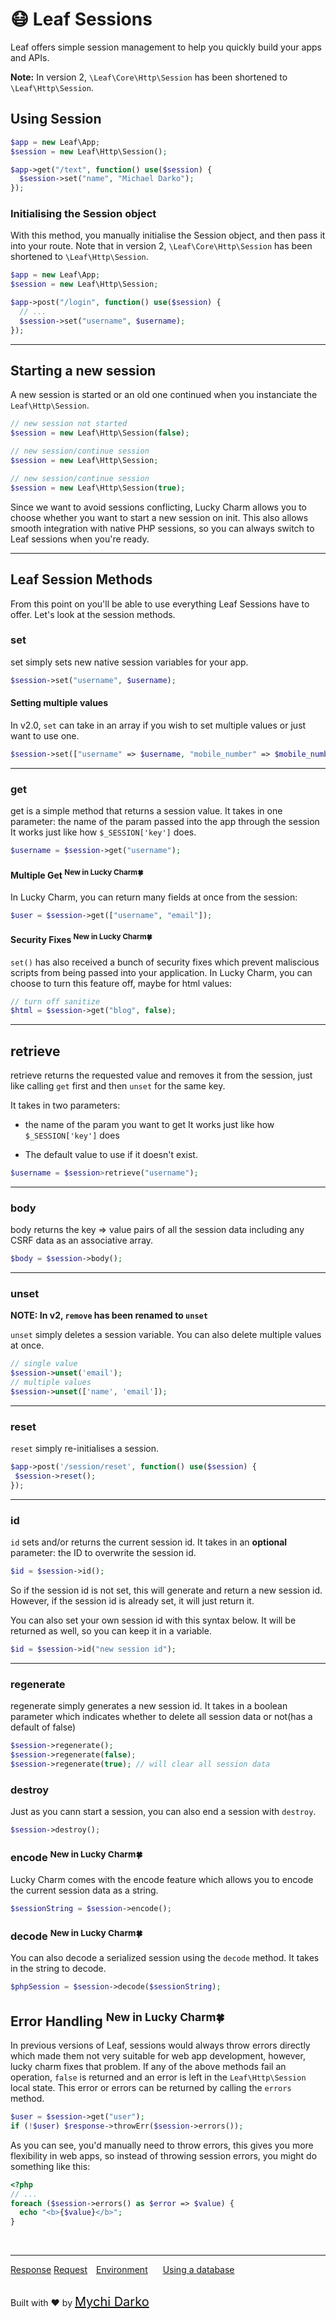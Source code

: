 <!-- markdownlint-disable no-inline-html -->
# 😷 Leaf Sessions

Leaf offers simple session management to help you quickly build your apps and APIs.

**Note:** In version 2, `\Leaf\Core\Http\Session` has been shortened to `\Leaf\Http\Session`.

## Using Session

```php
$app = new Leaf\App;
$session = new Leaf\Http\Session();

$app->get("/text", function() use($session) {
  $session->set("name", "Michael Darko");
});
```

### Initialising the Session object

With this method, you manually initialise the Session object, and then pass it into your route. Note that in version 2, `\Leaf\Core\Http\Session` has been shortened to `\Leaf\Http\Session`.

```php
$app = new Leaf\App;
$session = new Leaf\Http\Session;

$app->post("/login", function() use($session) {
  // ...
  $session->set("username", $username);
});
```

<hr>

## Starting a new session

A new session is started or an old one continued when you instanciate the `Leaf\Http\Session`.

```php
// new session not started
$session = new Leaf\Http\Session(false);

// new session/continue session
$session = new Leaf\Http\Session;

// new session/continue session
$session = new Leaf\Http\Session(true);
```

Since we want to avoid sessions conflicting, Lucky Charm allows you to choose whether you want to start a new session on init. This also allows smooth integration with native PHP sessions, so you can always switch to Leaf sessions when you're ready.

<hr>

## Leaf Session Methods

From this point on you'll be able to use everything Leaf Sessions have to offer. Let's look at the session methods.

### set

set simply sets new native session variables for your app.

```php
$session->set("username", $username);
```

#### Setting multiple values

In v2.0, `set` can take in an array if you wish to set multiple values or just want to use one.

```php
$session->set(["username" => $username, "mobile_number" => $mobile_number]);
```

<hr>

### get

get is a simple method that returns a session value. It takes in one parameter: the name of the param passed into the app through the session It works just like how `$_SESSION['key']` does.

```php
$username = $session->get("username");
```

#### Multiple Get <sup class="new-tag-1">New in Lucky Charm🍀</sup>

In Lucky Charm, you can return many fields at once from the session:

```php
$user = $session->get(["username", "email"]);
```

#### Security Fixes <sup class="new-tag-1">New in Lucky Charm🍀</sup>

`set()` has also received a bunch of security fixes which prevent maliscious scripts from being passed into your application. In Lucky Charm, you can choose to turn this feature off, maybe for html values:

```php
// turn off sanitize
$html = $session->get("blog", false);
```

<hr>

## retrieve

retrieve returns the requested value and removes it from the session, just like calling `get` first and then `unset` for the same key.

It takes in two parameters:

- the name of the param you want to get It works just like how `$_SESSION['key']` does

- The default value to use if it doesn't exist.

```php
$username = $session>retrieve("username");
```

<hr>

### body

body returns the key => value pairs of all the session data including any CSRF data as an associative array.

```php
$body = $session->body();
```

<hr>

### unset

**NOTE: In v2, `remove` has been renamed to `unset`**

`unset` simply deletes a session variable. You can also delete multiple values at once.

```php
// single value
$session->unset('email');
// multiple values
$session->unset(['name', 'email']);
```

<hr>

### reset

`reset` simply re-initialises a session.

```php
$app->post('/session/reset', function() use($session) {
 $session->reset();
});
```

<hr>

### id

`id` sets and/or returns the current session id. It takes in an **optional** parameter: the ID to overwrite the session id.

```php
$id = $session->id();
```

So if the session id is not set, this will generate and return a new session id. However, if the session id is already set, it will just return it.

You can also set your own session id with this syntax below. It will be returned as well, so you can keep it in a variable.

```php
$id = $session->id("new session id");
```

<hr>

### regenerate

regenerate simply generates a new session id. It takes in a boolean parameter which indicates whether to delete all session data or not(has a default of false)

```php
$session->regenerate();
$session->regenerate(false);
$session->regenerate(true); // will clear all session data
```

### destroy

Just as you cann start a session, you can also end a session with `destroy`.

```php
$session->destroy();
```

### encode <sup class="new-tag-1">New in Lucky Charm🍀</sup>

Lucky Charm comes with the encode feature which allows you to encode the current session data as a string.

```php
$sessionString = $session->encode();
```

### decode <sup class="new-tag-1">New in Lucky Charm🍀</sup>

You can also decode a serialized session using the `decode` method. It takes in the string to decode.

```php
$phpSession = $session->decode($sessionString);
```

## Error Handling <sup class="new-tag-1">New in Lucky Charm🍀</sup>

In previous versions of Leaf, sessions would always throw errors directly which made them not very suitable for web app development, however, lucky charm fixes that problem. If any of the above methods fail an operation, `false` is returned and an error is left in the `Leaf\Http\Session` local state. This error or errors can be returned by calling the `errors` method.

```php
$user = $session->get("user");
if (!$user) $response->throwErr($session->errors());
```

As you can see, you'd manually need to throw errors, this gives you more flexibility in web apps, so instead of throwing session errors, you might do something like this:

```php
<?php
// ...
foreach ($session->errors() as $error => $value) {
  echo "<b>{$value}</b>";
}
```

<br>
<hr>

<a href="#/leaf/v/lucky-charm/http/response" style="margin: 0px">Response</a>
<a href="#/leaf/v/lucky-charm/http/request" style="margin: 0px; 10px;">Request</a>
<a href="#/leaf/v/lucky-charm/environment" style="margin: 0px 10px;">Environment</a>
<a href="#/leaf/v/lucky-charm/database" style="margin: 0px 10px;">Using a database</a>

<br>
Built with ❤ by <a href="https://mychi.netlify.app" style="font-size: 20px; color: #111;" target="_blank">Mychi Darko</a>
